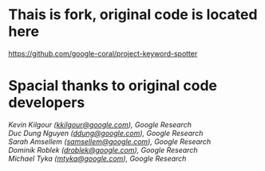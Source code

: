 # Thais is fork, original code is located here

https://github.com/google-coral/project-keyword-spotter

# Spacial thanks to original code developers

*Kevin Kilgour (kkilgour@google.com), Google Research*<br>
*Duc Dung Nguyen (ddung@google.com), Google Research*<br>
*Sarah Amsellem (samsellem@google.com), Google Research*<br>
*Dominik Roblek (droblek@google.com), Google Research*<br>
*Michael Tyka (mtyka@google.com), Google Research*<br>
